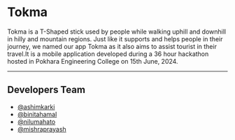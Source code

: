 # Tokma

Tokma is a T-Shaped stick used by people while walking uphill and downhill in hilly and mountain regions. Just like it supports and helps people in their journey, we named our app Tokma as it also aims to assist tourist in their travel.It is a mobile application developed during a 36 hour hackathon hosted in Pokhara Engineering College on 15th June, 2024. 

---
## Developers Team

- [@ashimkarki](https://github.com/Ashimkarrki)
- [@binitahamal](https://github.com/winiiee)
- [@nilumahato](https://github.com/nilumahato)
- [@mishraprayash](https://github.com/mishraprayash/)
